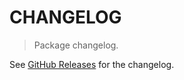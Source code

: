 # CHANGELOG

> Package changelog.

See [GitHub Releases](https://github.com/stdlib-js/stats-base-dists-triangular-kurtosis/releases) for the changelog.